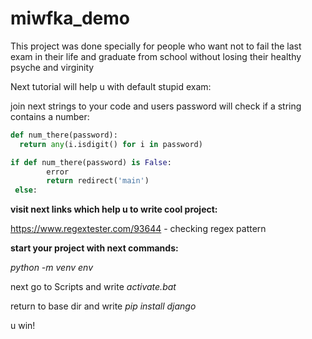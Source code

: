 # miwfka_demo
This project was done specially for people who want not to fail the last exam in their life and graduate from school without losing their healthy psyche and virginity

Next tutorial will help u with default stupid exam:

join next strings to your code and users password will check if a string contains a number:
 ```python
def num_there(password):
   return any(i.isdigit() for i in password)

if def num_there(password) is False:
         error
         return redirect('main')
  else:
```

**visit next links which help u to write cool project:**

https://www.regextester.com/93644   - checking regex pattern



**start your project with next commands:**

*python -m venv env*

next go to Scripts and write *activate.bat*

return to base dir and write *pip install django*

u win!
